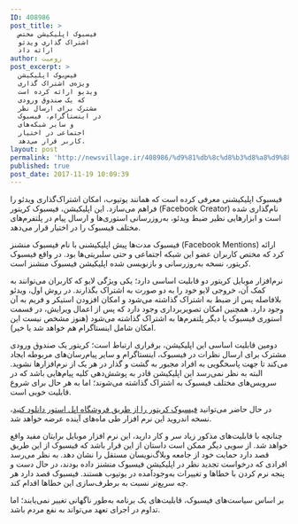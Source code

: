 ```yaml
---
ID: 408986
post_title: >
  فیسبوک اپلیکیشن مختص
  اشتراک گذاری ویدئو
  ارائه داد
author: زومیت
post_excerpt: >
  فیس‌بوک اپلیکیشن
  ویژه‌ی اشتراک گذاری
  ویدیو ارائه کرده است
  که یک صندوق ورودی
  مشترک برای ارسال نظر
  در اینستاگرام، فیسبوک
  و سایر شبکه‌های
  اجتماعی در اختیار
  کاربر قرار می‌دهد.
layout: post
permalink: 'http://newsvillage.ir/408986/%d9%81%db%8c%d8%b3%d8%a8%d9%88%da%a9-%d8%a7%d9%be%d9%84%db%8c%da%a9%db%8c%d8%b4%d9%86-%d9%85%d8%ae%d8%aa%d8%b5-%d8%a7%d8%b4%d8%aa%d8%b1%d8%a7%da%a9-%da%af%d8%b0%d8%a7%d8%b1%db%8c-%d9%88%db%8c%d8%af/'
published: true
post_date: 2017-11-19 10:09:39
---
```

<div itemprop="articleBody" class="article-section"><p>&#1601;&#1740;&#1587;&#1576;&#1608;&#1705; &#1575;&#1662;&#1604;&#1740;&#1705;&#1740;&#1588;&#1606;&#1740; &#1605;&#1593;&#1585;&#1601;&#1740; &#1705;&#1585;&#1583;&#1607; &#1575;&#1587;&#1578; &#1705;&#1607; &#1607;&#1605;&#1575;&#1606;&#1606;&#1583; &#1740;&#1608;&#1578;&#1740;&#1608;&#1576;&#1548; &#1575;&#1605;&#1705;&#1575;&#1606; &#1575;&#1588;&#1578;&#1585;&#1575;&#1705;&zwnj;&#1711;&#1584;&#1575;&#1585;&#1740; &#1608;&#1740;&#1583;&#1574;&#1608; &#1585;&#1575; &#1601;&#1585;&#1575;&#1607;&#1605; &#1605;&#1740;&zwnj;&#1587;&#1575;&#1586;&#1583;. &#1575;&#1740;&#1606; &#1575;&#1662;&#1604;&#1740;&#1705;&#1740;&#1588;&#1606;&#1548; &#1601;&#1740;&#1587;&#1576;&#1608;&#1705; &#1705;&#1585;&#1740;&#1578;&#1608;&#1585; (Facebook Creator) &#1606;&#1575;&#1605;&zwnj;&#1711;&#1584;&#1575;&#1585;&#1740; &#1588;&#1583;&#1607; &#1575;&#1587;&#1578; &#1608; &#1575;&#1576;&#1586;&#1575;&#1585;&#1607;&#1575;&#1740;&#1740; &#1606;&#1592;&#1740;&#1585; &#1590;&#1576;&#1591; &#1608;&#1740;&#1583;&#1574;&#1608;&#1548; &#1576;&#1607;&zwnj;&#1585;&#1608;&#1586;&zwnj;&#1585;&#1587;&#1575;&#1606;&#1740; &#1575;&#1587;&#1578;&#1608;&#1585;&#1740;&zwnj;&#1607;&#1575; &#1608; &#1575;&#1585;&#1587;&#1575;&#1604; &#1662;&#1740;&#1575;&#1605; &#1583;&#1585; &#1662;&#1604;&#1578;&#1601;&#1585;&#1605;&zwnj;&#1607;&#1575;&#1740; &#1605;&#1582;&#1578;&#1604;&#1601; &#1601;&#1740;&#1587;&#1576;&#1608;&#1705; &#1585;&#1575; &#1583;&#1585; &#1575;&#1582;&#1578;&#1740;&#1575;&#1585; &#1602;&#1585;&#1575;&#1585; &#1605;&#1740;&zwnj;&#1583;&#1607;&#1583;.</p><p>&#1601;&#1740;&#1587;&#1576;&#1608;&#1705; &#1605;&#1583;&#1578;&zwnj;&#1607;&#1575; &#1662;&#1740;&#1588; &#1575;&#1662;&#1604;&#1740;&#1705;&#1740;&#1588;&#1606;&#1740; &#1576;&#1575; &#1606;&#1575;&#1605; &#1601;&#1740;&#1587;&#1576;&#1608;&#1705; &#1605;&#1606;&#1588;&#1606;&#1586; (Facebook Mentions) &#1575;&#1585;&#1575;&#1574;&#1607; &#1705;&#1585;&#1583; &#1705;&#1607; &#1605;&#1582;&#1578;&#1589; &#1705;&#1575;&#1585;&#1576;&#1585;&#1575;&#1606; &#1593;&#1590;&#1608; &#1575;&#1740;&#1606; &#1588;&#1576;&#1705;&#1607; &#1575;&#1580;&#1578;&#1605;&#1575;&#1593;&#1740; &#1608; &#1581;&#1578;&#1740; &#1587;&#1604;&#1576;&#1585;&#1740;&#1578;&#1740;&zwnj;&#1607;&#1575; &#1576;&#1608;&#1583;. &#1583;&#1585; &#1608;&#1575;&#1602;&#1593; &#1601;&#1740;&#1587;&#1576;&#1608;&#1705; &#1705;&#1585;&#1740;&#1578;&#1608;&#1585;&#1548; &#1606;&#1587;&#1582;&#1607; &#1576;&#1607;&zwnj;&#1585;&#1608;&#1586;&#1585;&#1587;&#1575;&#1606;&#1740; &#1608; &#1576;&#1575;&#1586;&#1606;&#1608;&#1740;&#1587;&#1740; &#1588;&#1583;&#1607; &#1575;&#1662;&#1604;&#1740;&#1705;&#1740;&#1588;&#1606; &#1601;&#1740;&#1587;&#1576;&#1608;&#1705; &#1605;&#1606;&#1588;&#1606;&#1586; &#1575;&#1587;&#1578;.</p><p>&#1606;&#1585;&#1605;&zwnj;&#1575;&#1601;&#1586;&#1575;&#1585; &#1605;&#1608;&#1576;&#1575;&#1740;&#1604; &#1705;&#1585;&#1740;&#1578;&#1608;&#1585; &#1583;&#1608; &#1602;&#1575;&#1576;&#1604;&#1740;&#1578; &#1575;&#1587;&#1575;&#1587;&#1740; &#1583;&#1575;&#1585;&#1583;&#1563; &#1740;&#1705;&#1740; &#1608;&#1740;&#1688;&#1711;&#1740;&zwnj; &#1604;&#1575;&#1740;&#1608; &#1705;&#1607; &#1705;&#1575;&#1585;&#1576;&#1585;&#1575;&#1606; &#1605;&#1740;&zwnj;&#1578;&#1608;&#1575;&#1606;&#1606;&#1583; &#1576;&#1607; &#1705;&#1605;&#1705; &#1570;&#1606;&#1548; &#1582;&#1585;&#1608;&#1580;&#1740; &#1604;&#1575;&#1740;&#1608; &#1582;&#1608;&#1583; &#1585;&#1575; &#1576;&#1607; &#1583;&#1608; &#1589;&#1608;&#1585;&#1578; &#1576;&#1607; &#1575;&#1588;&#1578;&#1585;&#1575;&#1705; &#1576;&#1711;&#1584;&#1575;&#1585;&#1606;&#1583;. &#1583;&#1585; &#1585;&#1608;&#1588; &#1575;&#1608;&#1604;&#1548; &#1608;&#1740;&#1583;&#1574;&#1608;&zwnj; &#1576;&#1604;&#1575;&#1601;&#1575;&#1589;&#1604;&#1607; &#1662;&#1587; &#1575;&#1586; &#1590;&#1576;&#1591; &#1576;&#1607; &#1575;&#1588;&#1578;&#1585;&#1575;&#1705; &#1711;&#1584;&#1575;&#1588;&#1578;&#1607; &#1605;&#1740;&zwnj;&#1588;&#1608;&#1583; &#1608; &#1575;&#1605;&#1705;&#1575;&#1606; &#1575;&#1601;&#1586;&#1608;&#1583;&#1606; &#1575;&#1587;&#1578;&#1740;&#1705;&#1585; &#1608; &#1601;&#1585;&#1740;&#1605;&zwnj; &#1576;&#1607; &#1570;&#1606; &#1608;&#1580;&#1608;&#1583; &#1583;&#1575;&#1585;&#1583;. &#1607;&#1605;&#1670;&#1606;&#1740;&#1606; &#1575;&#1605;&#1705;&#1575;&#1606; &#1578;&#1589;&#1608;&#1740;&#1585;&#1576;&#1585;&#1583;&#1575;&#1585;&#1740; &#1608;&#1580;&#1608;&#1583; &#1583;&#1575;&#1585;&#1583; &#1705;&#1607; &#1662;&#1587; &#1575;&#1586; &#1575;&#1593;&#1605;&#1575;&#1604; &#1608;&#1740;&#1585;&#1575;&#1740;&#1588;&zwnj;&#1548; &#1583;&#1585; &#1602;&#1587;&#1605;&#1578; &#1575;&#1587;&#1578;&#1608;&#1585;&#1740; &#1601;&#1740;&#1587;&#1576;&#1608;&#1705; &#1740;&#1575; &#1583;&#1740;&#1711;&#1585; &#1662;&#1604;&#1578;&#1601;&#1585;&#1605;&zwnj;&#1607;&#1575; &#1576;&#1607; &#1575;&#1588;&#1578;&#1585;&#1575;&#1705; &#1711;&#1584;&#1575;&#1588;&#1578;&#1607; &#1605;&#1740;&zwnj;&#1588;&#1608;&#1583; (&#1607;&#1606;&#1608;&#1586; &#1605;&#1588;&#1582;&#1589; &#1606;&#1740;&#1587;&#1578; &#1575;&#1740;&#1606; &#1575;&#1605;&#1705;&#1575;&#1606; &#1588;&#1575;&#1605;&#1604; &#1575;&#1740;&#1606;&#1587;&#1578;&#1575;&#1711;&#1585;&#1575;&#1605; &#1607;&#1605; &#1582;&#1608;&#1575;&#1607;&#1583; &#1588;&#1583; &#1740;&#1575; &#1582;&#1740;&#1585;).</p><p>&#1583;&#1608;&#1605;&#1740;&#1606; &#1602;&#1575;&#1576;&#1604;&#1740;&#1578; &#1575;&#1587;&#1575;&#1587;&#1740; &#1575;&#1740;&#1606; &#1575;&#1662;&#1604;&#1740;&#1705;&#1740;&#1588;&#1606;&#1548; &#1576;&#1585;&#1602;&#1585;&#1575;&#1585;&#1740; &#1575;&#1585;&#1578;&#1576;&#1575;&#1591; &#1575;&#1587;&#1578;&#1563; &#1705;&#1585;&#1740;&#1578;&#1608;&#1585; &#1740;&#1705; &#1589;&#1606;&#1583;&#1608;&#1602; &#1608;&#1585;&#1608;&#1583;&#1740; &#1605;&#1588;&#1578;&#1585;&#1705; &#1576;&#1585;&#1575;&#1740; &#1575;&#1585;&#1587;&#1575;&#1604; &#1606;&#1592;&#1585;&#1575;&#1578; &#1583;&#1585; &#1601;&#1740;&#1587;&#1576;&#1608;&#1705;&#1548; &#1575;&#1740;&#1606;&#1587;&#1578;&#1575;&#1711;&#1585;&#1575;&#1605; &#1608; &#1587;&#1575;&#1740;&#1585; &#1662;&#1740;&#1575;&#1605;&zwnj;&#1585;&#1587;&#1575;&#1606;&zwnj;&#1607;&#1575;&#1740; &#1605;&#1585;&#1576;&#1608;&#1591;&#1607; &#1575;&#1740;&#1580;&#1575;&#1583; &#1605;&#1740;&zwnj;&#1705;&#1606;&#1583; &#1578;&#1575; &#1580;&#1607;&#1578; &#1662;&#1575;&#1587;&#1582;&#1711;&#1608;&#1740;&#1740; &#1576;&#1607; &#1575;&#1601;&#1585;&#1575;&#1583; &#1605;&#1580;&#1576;&#1608;&#1585; &#1576;&#1607; &#1711;&#1588;&#1578; &#1608; &#1711;&#1584;&#1575;&#1585; &#1583;&#1585; &#1607;&#1585; &#1740;&#1705; &#1575;&#1586; &#1606;&#1585;&#1605;&zwnj;&#1575;&#1601;&#1586;&#1575;&#1585;&#1607;&#1575; &#1606;&#1588;&#1608;&#1740;&#1583;. &#1575;&#1604;&#1576;&#1578;&#1607; &#1576;&#1607; &#1606;&#1592;&#1585; &#1606;&#1605;&#1740;&zwnj;&#1585;&#1587;&#1583; &#1575;&#1740;&#1606; &#1575;&#1662;&#1604;&#1740;&#1705;&#1740;&#1588;&#1606; &#1602;&#1575;&#1583;&#1585; &#1576;&#1607; &#1662;&#1608;&#1588;&#1588;&zwnj;&#1583;&#1607;&#1740; &#1705;&#1604;&#1740;&#1607; &#1662;&#1740;&#1575;&#1605;&zwnj;&#1607;&#1575;&#1740;&#1740; &#1576;&#1575;&#1588;&#1583;&nbsp;&#1705;&#1607; &#1583;&#1585; &#1587;&#1585;&#1608;&#1740;&#1587;&zwnj;&#1607;&#1575;&#1740; &#1605;&#1582;&#1578;&#1604;&#1601; &#1601;&#1740;&#1587;&#1576;&#1608;&#1705; &#1576;&#1607; &#1575;&#1588;&#1578;&#1585;&#1575;&#1705; &#1711;&#1584;&#1575;&#1588;&#1578;&#1607; &#1605;&#1740;&zwnj;&#1588;&#1608;&#1606;&#1583;&#1563; &#1575;&#1605;&#1575; &#1576;&#1607; &#1607;&#1585; &#1581;&#1575;&#1604; &#1576;&#1585;&#1575;&#1740; &#1588;&#1585;&#1608;&#1593; &#1602;&#1575;&#1576;&#1604;&#1740;&#1578; &#1582;&#1608;&#1576;&#1740; &#1575;&#1587;&#1578;.</p><p>&#1583;&#1585; &#1581;&#1575;&#1604; &#1581;&#1575;&#1590;&#1585; &#1605;&#1740;&zwnj;&#1578;&#1608;&#1575;&#1606;&#1740;&#1583; <a href="https://itunes.apple.com/app/id894913642" target="_blank" rel="nofollow ">&#1601;&#1740;&#1587;&#1576;&#1608;&#1705; &#1705;&#1585;&#1740;&#1578;&#1608;&#1585; &#1585;&#1575; &#1575;&#1586; &#1591;&#1585;&#1740;&#1602; &#1601;&#1585;&#1608;&#1588;&#1711;&#1575;&#1607; &#1575;&#1662;&#1604; &#1575;&#1587;&#1578;&#1608;&#1585; &#1583;&#1575;&#1606;&#1604;&#1608;&#1583; &#1705;&#1606;&#1740;&#1583;</a>&#1548; &#1606;&#1587;&#1582;&#1607; &#1575;&#1606;&#1583;&#1585;&#1608;&#1740;&#1583; &#1575;&#1740;&#1606; &#1606;&#1585;&#1605; &#1575;&#1601;&#1586;&#1575;&#1585; &#1591;&#1740; &#1605;&#1575;&#1607;&zwnj;&#1607;&#1575;&#1740; &#1570;&#1740;&#1606;&#1583;&#1607; &#1593;&#1585;&#1590;&#1607; &#1582;&#1608;&#1575;&#1607;&#1583; &#1588;&#1583;.</p><p>&#1670;&#1606;&#1575;&#1606;&#1670;&#1607; &#1576;&#1575; &#1602;&#1575;&#1576;&#1604;&#1740;&#1578;&zwnj;&#1607;&#1575;&#1740; &#1605;&#1584;&#1705;&#1608;&#1585; &#1586;&#1740;&#1575;&#1583; &#1587;&#1585; &#1608; &#1705;&#1575;&#1585; &#1583;&#1575;&#1585;&#1740;&#1583;&#1548; &#1575;&#1740;&#1606; &#1606;&#1585;&#1605; &#1575;&#1601;&#1586;&#1575;&#1585; &#1605;&#1608;&#1576;&#1575;&#1740;&#1604; &#1576;&#1585;&#1575;&#1740;&#1578;&#1575;&#1606; &#1605;&#1601;&#1740;&#1583; &#1608;&#1575;&#1602;&#1593; &#1582;&#1608;&#1575;&#1607;&#1583; &#1588;&#1583;. &#1575;&#1586; &#1587;&#1608;&#1740;&#1740; &#1583;&#1740;&#1711;&#1585; &#1605;&#1605;&#1705;&#1606; &#1575;&#1587;&#1578; &#1583;&#1575;&#1587;&#1578;&#1575;&#1606; &#1575;&#1586; &#1575;&#1740;&#1606; &#1602;&#1585;&#1575;&#1585; &#1576;&#1575;&#1588;&#1583; &#1705;&#1607; &#1601;&#1740;&#1587;&#1576;&#1608;&#1705; &#1575;&#1586; &#1575;&#1740;&#1606; &#1591;&#1585;&#1740;&#1602; &#1602;&#1589;&#1583; &#1583;&#1575;&#1585;&#1583; &#1581;&#1605;&#1575;&#1740;&#1578; &#1582;&#1608;&#1583; &#1575;&#1586; &#1580;&#1575;&#1605;&#1593;&#1607; &#1608;&#1576;&#1604;&#1575;&#1711;&zwnj;&#1606;&#1608;&#1740;&#1587;&#1575;&#1606; &#1605;&#1587;&#1578;&#1602;&#1604; &#1585;&#1575; &#1606;&#1588;&#1575;&#1606; &#1583;&#1607;&#1583;. &#1576;&#1607; &#1606;&#1592;&#1585; &#1605;&#1740;&zwnj;&#1585;&#1587;&#1583; &#1575;&#1601;&#1585;&#1575;&#1583;&#1740; &#1705;&#1607; &#1583;&#1585;&#1582;&#1608;&#1575;&#1587;&#1578; &#1578;&#1580;&#1583;&#1740;&#1583; &#1606;&#1592;&#1585; &#1583;&#1585; &#1575;&#1662;&#1604;&#1740;&#1705;&#1740;&#1588;&#1606; &#1601;&#1740;&#1587;&#1576;&#1608;&#1705; &#1605;&#1606;&#1588;&#1606;&#1586; &#1583;&#1575;&#1583;&#1607; &#1576;&#1608;&#1583;&#1606;&#1583;&#1548; &#1583;&#1585; &#1581;&#1575;&#1604; &#1583;&#1587;&#1578; &#1608; &#1662;&#1606;&#1580;&#1607; &#1606;&#1585;&#1605; &#1705;&#1585;&#1583;&#1606; &#1576;&#1575; &#1582;&#1591;&#1575;&#1607;&#1575; &#1608; &#1578;&#1594;&#1740;&#1740;&#1585;&#1575;&#1578; &#1576;&#1607;&zwnj;&#1608;&#1580;&#1608;&#1583;&#1570;&#1605;&#1583;&#1607; &#1583;&#1585; &#1740;&#1608;&#1578;&#1740;&#1608;&#1576; &#1607;&#1587;&#1578;&#1606;&#1583;. &#1601;&#1740;&#1587;&#1576;&#1608;&#1705; &#1602;&#1589;&#1583; &#1583;&#1575;&#1585;&#1583; &#1607;&#1585; &#1670;&#1607; &#1587;&#1585;&#1740;&#1593;&zwnj;&#1578;&#1585; &#1606;&#1587;&#1576;&#1578; &#1576;&#1607; &#1576;&#1585;&#1591;&#1585;&#1601;&zwnj;&#1587;&#1575;&#1586;&#1740; &#1575;&#1740;&#1606; &#1582;&#1591;&#1575;&#1607;&#1575; &#1575;&#1602;&#1583;&#1575;&#1605; &#1705;&#1606;&#1583;.</p><p>&#1576;&#1585; &#1575;&#1587;&#1575;&#1587; &#1587;&#1740;&#1575;&#1587;&#1578;&zwnj;&#1607;&#1575;&#1740; &#1601;&#1740;&#1587;&#1576;&#1608;&#1705;&#1548; &#1602;&#1575;&#1576;&#1604;&#1740;&#1578;&zwnj;&#1607;&#1575;&#1740; &#1740;&#1705; &#1576;&#1585;&#1606;&#1575;&#1605;&#1607; &#1576;&#1607;&zwnj;&#1591;&#1608;&#1585; &#1606;&#1575;&#1711;&#1607;&#1575;&#1606;&#1740; &#1578;&#1594;&#1740;&#1740;&#1585; &#1606;&#1605;&#1740;&zwnj;&#1740;&#1575;&#1576;&#1606;&#1583;&#1563; &#1575;&#1605;&#1575; &#1578;&#1583;&#1575;&#1608;&#1605; &#1583;&#1585; &#1575;&#1580;&#1585;&#1575;&#1740; &#1578;&#1593;&#1607;&#1583; &#1605;&#1740;&zwnj;&#1578;&#1608;&#1575;&#1606;&#1583; &#1576;&#1607; &#1606;&#1601;&#1593; &#1605;&#1585;&#1583;&#1605; &#1576;&#1575;&#1588;&#1583;.</p><p>&nbsp;</p><div class="beforesource"></div></div>